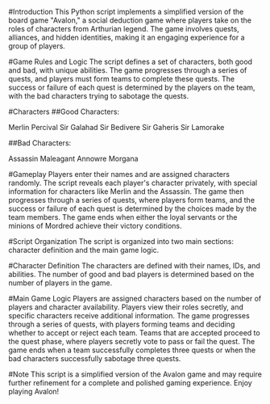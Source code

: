 #Introduction
This Python script implements a simplified version of the board game "Avalon," a social deduction game where players take on the roles of characters from Arthurian legend. The game involves quests, alliances, and hidden identities, making it an engaging experience for a group of players.

#Game Rules and Logic
The script defines a set of characters, both good and bad, with unique abilities. The game progresses through a series of quests, and players must form teams to complete these quests. The success or failure of each quest is determined by the players on the team, with the bad characters trying to sabotage the quests.

#Characters
##Good Characters:

Merlin
Percival
Sir Galahad
Sir Bedivere
Sir Gaheris
Sir Lamorake

##Bad Characters:

Assassin
Maleagant
Annowre
Morgana

#Gameplay
Players enter their names and are assigned characters randomly.
The script reveals each player's character privately, with special information for characters like Merlin and the Assassin.
The game then progresses through a series of quests, where players form teams, and the success or failure of each quest is determined by the choices made by the team members.
The game ends when either the loyal servants or the minions of Mordred achieve their victory conditions.

#Script Organization
The script is organized into two main sections: character definition and the main game logic.

#Character Definition
The characters are defined with their names, IDs, and abilities. The number of good and bad players is determined based on the number of players in the game.

#Main Game Logic
Players are assigned characters based on the number of players and character availability.
Players view their roles secretly, and specific characters receive additional information.
The game progresses through a series of quests, with players forming teams and deciding whether to accept or reject each team.
Teams that are accepted proceed to the quest phase, where players secretly vote to pass or fail the quest.
The game ends when a team successfully completes three quests or when the bad characters successfully sabotage three quests.

#Note
This script is a simplified version of the Avalon game and may require further refinement for a complete and polished gaming experience. Enjoy playing Avalon!






